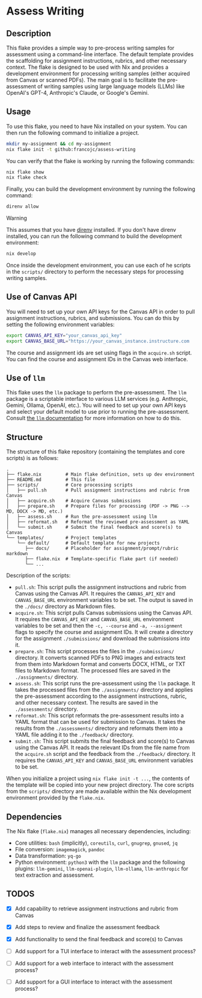 # Assess Writing

## Description

This flake provides a simple way to pre-process writing samples for assessment using a command-line interface. The default template provides the scaffolding for assignment instructions, rubrics, and other necessary context. The flake is designed to be used with Nix and provides a development environment for processing writing samples (either acquired from Canvas or scanned PDFs). The main goal is to facilitate the pre-assessment of writing samples using large language models (LLMs) like OpenAI's GPT-4, Anthropic's Claude, or Google's Gemini. 

## Usage 

To use this flake, you need to have Nix installed on your system. You can then run the following command to initialize a project.

```sh
mkdir my-assignment && cd my-assignment
nix flake init -t github:francojc/assess-writing
```

You can verify that the flake is working by running the following commands: 

```sh
nix flake show
nix flake check
```

Finally, you can build the development environment by running the following command: 

```sh
direnv allow
```

> [!WARNING]
> This assumes that you have [direnv](https://direnv.net/) installed. If you don't have direnv installed, you can run the following command to build the development environment: 
>

```sh
nix develop
```

Once inside the development environment, you can use each of he scripts in the `scripts/` directory to perform the necessary steps for processing writing samples.

## Use of Canvas API

You will need to set up your own API keys for the Canvas API in order to pull assignment instructions, rubrics, and submissions. You can do this by setting the following environment variables:

```sh
export CANVAS_API_KEY="your_canvas_api_key"
export CANVAS_BASE_URL="https://your_canvas_instance.instructure.com
```

The course and assignment ids are set using flags in the `acquire.sh` script. You can find the course and assignment IDs in the Canvas web interface. 

<!-- 
-- TODO: assignment picker?
-->

## Use of `llm` 

This flake uses the `llm` package to perform the pre-assessment. The `llm` package is a scriptable interface to various LLM services (e.g. Anthropic, Gemini, Ollama, OpenAI, etc.). You will need to set up your own API keys and select your default model to use prior to running the pre-assessment. Consult [the `llm` documentation](https://llm.datasette.io/) for more information on how to do this.

## Structure 

The structure of this flake repository (containing the templates and core scripts) is as follows:

```plaintext
.
├── flake.nix         # Main flake definition, sets up dev environment
├── README.md         # This file
├── scripts/          # Core processing scripts
│   ├── pull.sh       # Pull assignment instructions and rubric from Canvas
│   ├── acquire.sh    # Acquire Canvas submissions
│   ├── prepare.sh    # Prepare files for processing (PDF -> PNG --> MD, DOCX -> MD, etc.)
│   ├── assess.sh     # Run the pre-assessment using llm
│   ├── reformat.sh   # Reformat the reviewed pre-assessment as YAML
│   └── submit.sh     # Submit the final feedback and score(s) to Canvas 
└── templates/        # Project templates
    └── default/      # Default template for new projects 
       ├── docs/      # Placeholder for assignment/prompt/rubric markdown
       ├── flake.nix  # Template-specific flake part (if needed)
       └── ...
```

Description of the scripts: 

- `pull.sh`: This script pulls the assignment instructions and rubric from Canvas using the Canvas API. It requires the `CANVAS_API_KEY` and `CANVAS_BASE_URL` environment variables to be set. The output is saved in the `./docs/` directory as Markdown files.
- `acquire.sh`: This script pulls Canvas submissions using the Canvas API. It requires the `CANVAS_API_KEY` and `CANVAS_BASE_URL` environment variables to be set and then the `-c, --course` and `-a, --assignment` flags to specify the course and assignment IDs. It will create a directory for the assignment `./submissions/` and download the submissions into it.
- `prepare.sh`: This script processes the files in the `./submissions/` directory. It converts scanned PDFs to PNG images and extracts text from them into Markdown format and converts DOCX, HTML, or TXT files to Markdown format. The processed files are saved in the `./assignments/` directory.
- `assess.sh`: This script runs the pre-assessment using the `llm` package. It takes the processed files from the `./assignments/` directory and applies the pre-assessment according to the assignment instructions, rubric, and other necessary context. The results are saved in the `./assessments/` directory.
- `reformat.sh`: This script reformats the pre-assessment results into a YAML format that can be used for submission to Canvas. It takes the results from the `./assessments/` directory and reformats them into a YAML file adding it to the `./feedback/` directory. 
- `submit.sh`: This script submits the final feedback and score(s) to Canvas using the Canvas API. It reads the relevant IDs from the file name from the `acquire.sh` script and the feedback from the `./feedback/` directory. It requires the `CANVAS_API_KEY` and `CANVAS_BASE_URL` environment variables to be set.

When you initialize a project using `nix flake init -t ...`, the contents of the template will be copied into your new project directory. The core scripts from the `scripts/` directory are made available within the Nix development environment provided by the `flake.nix`.

## Dependencies

The Nix flake (`flake.nix`) manages all necessary dependencies, including:
- Core utilities: `bash` (implicitly), `coreutils`, `curl`, `gnugrep`, `gnused`, `jq`
- File conversion: `imagemagick`, `pandoc`
- Data transformation: `yq-go`
- Python environment: `python3` with the `llm` package and the following plugins: `llm-gemini`, `llm-openai-plugin`, `llm-ollama`, `llm-anthropic` for text extraction and assessment.

## TODOS

- [x] Add capability to retrieve assignment instructions and rubric from Canvas
- [x] Add steps to review and finalize the assessment feedback
- [x] Add functionality to send the final feedback and score(s) to Canvas
- [ ] Add support for a TUI interface to interact with the assessment process?
- [ ] Add support for a web interface to interact with the assessment process? 
- [ ] Add support for a GUI interface to interact with the assessment process? 


<!-- 
INFO: Consider a multiple assessment process in which a lower-latency, model is used to evaluate the same assignment multiple times. Then, the final pre-assessment is the summary of the multiple assessments. This potentially allows for a more accurate assessment as any given assessment run may be biased in some way.
-->
